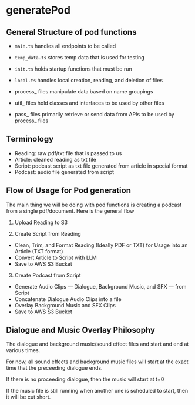 # generatePod

## General Structure of pod functions

- `main.ts` handles all endpoints to be called
- `temp_data.ts` stores temp data that is used for testing
- `init.ts` holds startup functions that must be run
- `local.ts` handles local creation, reading, and deletion of files

- process_ files manipulate data based on name groupings 
- util_ files hold classes and interfaces to be used by other files
- pass_ files primarily retrieve or send data from APIs to be used by process_ files

## Terminology

- Reading: raw pdf/txt file that is passed to us 
- Article: cleaned reading as txt file
- Script: podcast script as txt file generated from article in special format
- Podcast: audio file generated from script

## Flow of Usage for Pod generation

The main thing we will be doing with pod functions is creating a podcast from a single pdf/document. Here is the general flow

1. Upload Reading to S3

2. Create Script from Reading 
  - Clean, Trim, and Format Reading (Ideally PDF or TXT) for Usage into an Article (TXT format)
  - Convert Article to Script with LLM
  - Save to AWS S3 Bucket

3. Create Podcast from Script
 - Generate Audio Clips — Dialogue, Background Music, and SFX — from Script
 - Concatenate Dialogue Audio Clips into a file
 - Overlay Background Music and SFX Clips 
 - Save to AWS S3 Bucket


## Dialogue and Music Overlay Philosophy

The dialogue and background music/sound effect files and start and end at various times. 

For now, all sound effects and background music files will start at the exact time that the preceeding dialogue ends. 

If there is no proceeding dialogue, then the music will start at t=0

If the music file is still running when another one is scheduled to start, then it will be cut short. 